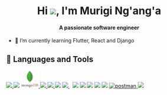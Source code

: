 <h1 align="center">Hi <img src="https://raw.githubusercontent.com/MartinHeinz/MartinHeinz/master/wave.gif" width="30px">, I'm Murigi Ng'ang'a</h1>
<h4 align="center">A passionate software engineer</h4>

- 🌱 I’m currently learning Flutter, React and Django

## 🚀 Languages and Tools

<p align="left">
<a href="https://www.python.org" target="_blank"> <img src="https://img.icons8.com/color/48/000000/python.png"/> </a>
<a href="https://www.djangoproject.com" target="_blank"><img src="https://img.icons8.com/external-tal-revivo-green-tal-revivo/36/000000/external-django-a-high-level-python-web-framework-that-encourages-rapid-development-logo-green-tal-revivo.png"/></a>
<a href="https://www.mongodb.com/" target="_blank"> <img src="https://raw.githubusercontent.com/devicons/devicon/master/icons/mongodb/mongodb-original-wordmark.svg" alt="mongodb" width="48" height="48"/> </a>
    <a href="https://developer.mozilla.org/en-US/docs/Web/JavaScript" target="_blank"> <img src="https://img.icons8.com/color/48/000000/javascript.png"/> </a>
    <a href="https://reactjs.org/" target="_blank"> <img src="https://img.icons8.com/color/48/000000/react-native.png"/> </a>
    <a href="https://mui.com/"><img src="https://img.icons8.com/color/48/000000/material-ui.png"/></a>
    <a style="padding-right:8px;" href="https://nodejs.org" target="_blank"> <img src="https://img.icons8.com/color/48/000000/nodejs.png"/> </a>
    <a href="https://reactnative.dev/"><img src="https://img.icons8.com/nolan/64/react-native.png"/></a>
    <a href="https://flutter.dev/"><img src="https://img.icons8.com/color/48/000000/flutter.png"/></a>
    <a href="https://console.firebase.google.com/"><img src="https://img.icons8.com/color/48/000000/firebase.png"/></a>
    <a href="https://www.tensorflow.org/"><img src="https://img.icons8.com/color/48/000000/tensorflow.png"/></a>
    <a href="https://graphql.org/"><img src="https://img.icons8.com/color/48/000000/graphql.png"/></a>
    <a href="https://postman.com" target="_blank" rel="noreferrer"> <img src="https://www.vectorlogo.zone/logos/getpostman/getpostman-icon.svg" alt="postman" width="40" height="40"/>
    <a href="https://portal.azure.com/"><img src="https://img.icons8.com/fluency/48/000000/azure-1.png"/></a>
</p>
